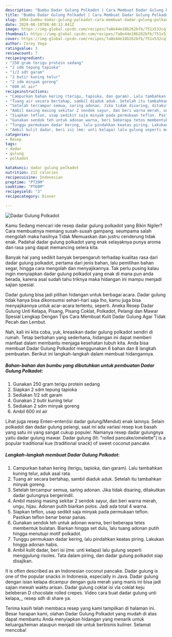 ```yaml
---
description: "Bumbu Dadar Gulung Polkadot | Cara Membuat Dadar Gulung Polkadot Yang Menggugah Selera"
title: "Bumbu Dadar Gulung Polkadot | Cara Membuat Dadar Gulung Polkadot Yang Menggugah Selera"
slug: 1094-bumbu-dadar-gulung-polkadot-cara-membuat-dadar-gulung-polkadot-yang-menggugah-selera
date: 2020-08-10T08:40:13.841Z
image: https://img-global.cpcdn.com/recipes/7a0e44e18b262bfb/751x532cq70/dadar-gulung-polkadot-foto-resep-utama.jpg
thumbnail: https://img-global.cpcdn.com/recipes/7a0e44e18b262bfb/751x532cq70/dadar-gulung-polkadot-foto-resep-utama.jpg
cover: https://img-global.cpcdn.com/recipes/7a0e44e18b262bfb/751x532cq70/dadar-gulung-polkadot-foto-resep-utama.jpg
author: Corey Vega
ratingvalue: 3
reviewcount: 7
recipeingredient:
- "250 gram terigu protein sedang"
- "2 sdm tepung tapioka"
- "1/2 sdt garam"
- "2 butir kuning telur"
- "2 sdm minyak goreng"
- "600 ml air"
recipeinstructions:
- "Campurkan bahan kering (terigu, tapioka, dan garam). Lalu tambahkan kuning telur, aduk asal rata."
- "Tuang air secara bertahap, sambil diaduk aduk. Setelah itu tambahkan minyak goreng."
- "Setelah tercampur semua, saring adonan. Jika tidak disaring, ditakutkan dadar gulungnya bergerindil."
- "Ambil masing masing sekitar 2 sendok sayur, dan beri warna merah, ungu, hijau. Adonan putih biarkan polos. Jadi ada total 4 warna."
- "Siapkan teflon, usap sedikit saja minyak pada permukaan teflon. Pastikan teflon benar benar panas."
- "Gunakan sendok teh untuk adonan warna, beri beberapa tetes membentuk bulatan. Biarkan hingga set dulu, lalu tuang adonan putih hingga menutupi motif polkadot."
- "Tunggu permukaan dadar kering, lalu pindahkan keatas piring. Lakukan hingga adonan habis."
- "Ambil kulit dadar, beri isi (me: unti kelapa) lalu gulung seperti menggulung risoles. Tata dalam piring, dan dadar gulung polkadot siap disajikan."
categories:
- Resep
tags:
- dadar
- gulung
- polkadot

katakunci: dadar gulung polkadot 
nutrition: 212 calories
recipecuisine: Indonesian
preptime: "PT39M"
cooktime: "PT60M"
recipeyield: "3"
recipecategory: Dinner

---
```



![Dadar Gulung Polkadot](https://img-global.cpcdn.com/recipes/7a0e44e18b262bfb/751x532cq70/dadar-gulung-polkadot-foto-resep-utama.jpg)

Kamu Sedang mencari ide resep dadar gulung polkadot yang Bikin Ngiler? Cara membuatnya memang susah-susah gampang. seumpama salah mengolah maka hasilnya Tidak Memuaskan dan justru cenderung tidak enak. Padahal dadar gulung polkadot yang enak selayaknya punya aroma dan rasa yang dapat memancing selera kita.

Banyak hal yang sedikit banyak berpengaruh terhadap kualitas rasa dari dadar gulung polkadot, pertama dari jenis bahan, lalu pemilihan bahan segar, hingga cara mengolah dan menyajikannya. Tak perlu pusing kalau ingin menyiapkan dadar gulung polkadot yang enak di mana pun anda berada, karena asal sudah tahu triknya maka hidangan ini mampu menjadi sajian spesial.

Dadar gulung bisa jadi pilihan hidangan untuk berbagai acara. Dadar gulung tidak hanya bisa dikonsumsi sehari-hari saja lho, kamu juga bisa menyajikannya untuk acar-acara tertentu, seperti. Aneka Resep Dadar Gulung Unti Kelapa, Pisang, Pisang Coklat, Polkadot, Pelangi dan Mawar Spesial Lengkap Dengan Tips Cara Membuat Kulit Dadar Gulung Agar Tidak Pecah dan Lembut.


Nah, kali ini kita coba, yuk, kreasikan dadar gulung polkadot sendiri di rumah. Tetap berbahan yang sederhana, hidangan ini dapat memberi manfaat dalam membantu menjaga kesehatan tubuh kita. Anda bisa membuat Dadar Gulung Polkadot menggunakan 6 bahan dan 8 langkah pembuatan. Berikut ini langkah-langkah dalam membuat hidangannya.

<!--inarticleads1-->

##### Bahan-bahan dan bumbu yang dibutuhkan untuk pembuatan Dadar Gulung Polkadot:

1. Gunakan 250 gram terigu protein sedang
1. Siapkan 2 sdm tepung tapioka
1. Sediakan 1/2 sdt garam
1. Gunakan 2 butir kuning telur
1. Sediakan 2 sdm minyak goreng
1. Ambil 600 ml air


Lihat juga resep Enten-enten(isi dadar gulung/Mendut) enak lainnya. Selain polkadot dan dadar gulung pelangi, saat ini ada variasi resep kue basah yang satu ini yang sangat cukup populer. Namanya resep dadar gulungnya yaitu dadar gulung mawar. Dadar gulung (lit: &#34;rolled pancake/omelette&#34;) is a popular traditional kue (traditional snack) of sweet coconut pancake. 

<!--inarticleads2-->

##### Langkah-langkah membuat Dadar Gulung Polkadot:

1. Campurkan bahan kering (terigu, tapioka, dan garam). Lalu tambahkan kuning telur, aduk asal rata.
1. Tuang air secara bertahap, sambil diaduk aduk. Setelah itu tambahkan minyak goreng.
1. Setelah tercampur semua, saring adonan. Jika tidak disaring, ditakutkan dadar gulungnya bergerindil.
1. Ambil masing masing sekitar 2 sendok sayur, dan beri warna merah, ungu, hijau. Adonan putih biarkan polos. Jadi ada total 4 warna.
1. Siapkan teflon, usap sedikit saja minyak pada permukaan teflon. Pastikan teflon benar benar panas.
1. Gunakan sendok teh untuk adonan warna, beri beberapa tetes membentuk bulatan. Biarkan hingga set dulu, lalu tuang adonan putih hingga menutupi motif polkadot.
1. Tunggu permukaan dadar kering, lalu pindahkan keatas piring. Lakukan hingga adonan habis.
1. Ambil kulit dadar, beri isi (me: unti kelapa) lalu gulung seperti menggulung risoles. Tata dalam piring, dan dadar gulung polkadot siap disajikan.


It is often described as an Indonesian coconut pancake. Dadar gulung is one of the popular snacks in Indonesia, especially in Java. Dadar gulung dengan isian kelapa dicampur dengan gula merah yang manis ini bisa jadi sajian mewah waktu arisan. Dadar gulung coklat isi vla coklat keju beleberan D chocolate rolled crepes. Video cara buat dadar gulung unti kelapa,,, resep sdh di share ya. 

Terima kasih telah membaca resep yang kami tampilkan di halaman ini. Besar harapan kami, olahan Dadar Gulung Polkadot yang mudah di atas dapat membantu Anda menyiapkan hidangan yang menarik untuk keluarga/teman ataupun menjadi ide untuk berbisnis kuliner. Selamat mencoba!
